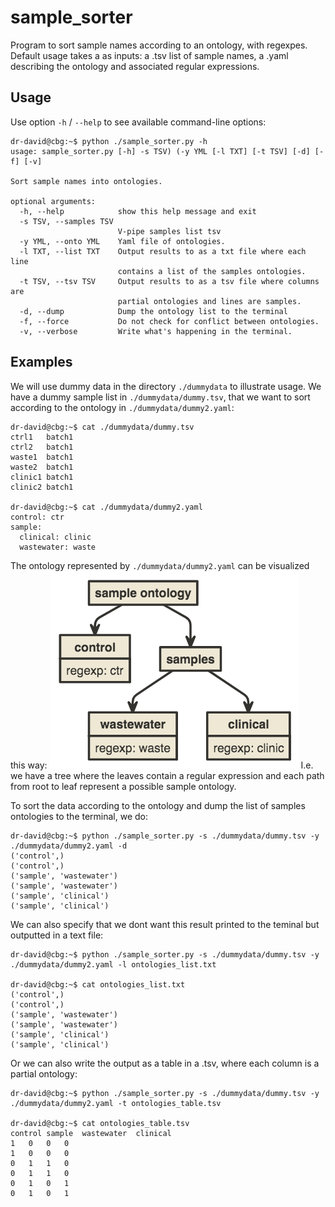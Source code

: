 # sample_sorter

Program to sort sample names according to an ontology, with regexpes. Default usage takes a as inputs: a .tsv list of sample names, a .yaml describing the ontology and associated regular expressions.


## Usage

Use option `-h` / `--help` to see available command-line options:

```console
dr-david@cbg:~$ python ./sample_sorter.py -h
usage: sample_sorter.py [-h] -s TSV) (-y YML [-l TXT] [-t TSV] [-d] [-f] [-v]

Sort sample names into ontologies.

optional arguments:
  -h, --help            show this help message and exit
  -s TSV, --samples TSV
                        V-pipe samples list tsv
  -y YML, --onto YML    Yaml file of ontologies.
  -l TXT, --list TXT    Output results to as a txt file where each line
                        contains a list of the samples ontologies.
  -t TSV, --tsv TSV     Output results to as a tsv file where columns are
                        partial ontologies and lines are samples.
  -d, --dump            Dump the ontology list to the terminal
  -f, --force           Do not check for conflict between ontologies.
  -v, --verbose         Write what's happening in the terminal.
```

## Examples

We will use dummy data in the directory `./dummydata` to illustrate usage. We have a dummy sample list in `./dummydata/dummy.tsv`, that we want to sort according to the ontology in `./dummydata/dummy2.yaml`:
```console
dr-david@cbg:~$ cat ./dummydata/dummy.tsv
ctrl1	batch1
ctrl2	batch1
waste1	batch1
waste2	batch1
clinic1	batch1
clinic2	batch1

dr-david@cbg:~$ cat ./dummydata/dummy2.yaml
control: ctr
sample:
  clinical: clinic
  wastewater: waste
```
The ontology represented by `./dummydata/dummy2.yaml` can be visualized this way:
![example_ontology](dummydata/uml.png)
I.e. we have a tree where the leaves contain a regular expression and each path from root to leaf represent a possible sample ontology.

To sort the data according to the ontology and dump the list of samples ontologies to the terminal, we do:
```console
dr-david@cbg:~$ python ./sample_sorter.py -s ./dummydata/dummy.tsv -y ./dummydata/dummy2.yaml -d
('control',)
('control',)
('sample', 'wastewater')
('sample', 'wastewater')
('sample', 'clinical')
('sample', 'clinical')
```

We can also specify that we dont want this result printed to the teminal but outputted in a text file:

```console
dr-david@cbg:~$ python ./sample_sorter.py -s ./dummydata/dummy.tsv -y ./dummydata/dummy2.yaml -l ontologies_list.txt

dr-david@cbg:~$ cat ontologies_list.txt
('control',)
('control',)
('sample', 'wastewater')
('sample', 'wastewater')
('sample', 'clinical')
('sample', 'clinical')
```
Or we can also write the output as a table in a .tsv, where each column is a partial ontology:

```console
dr-david@cbg:~$ python ./sample_sorter.py -s ./dummydata/dummy.tsv -y ./dummydata/dummy2.yaml -t ontologies_table.tsv

dr-david@cbg:~$ cat ontologies_table.tsv
control	sample	wastewater	clinical
1	0	0	0
1	0	0	0
0	1	1	0
0	1	1	0
0	1	0	1
0	1	0	1
```
